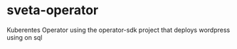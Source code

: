 # sveta-operator
Kuberentes Operator using the operator-sdk project that deploys wordpress using on sql 
